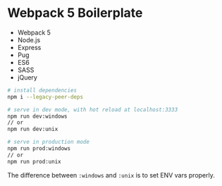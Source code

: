 # Webpack 5 Boilerplate

- Webpack 5
- Node.js
- Express
- Pug
- ES6
- SASS
- jQuery

``` bash
# install dependencies
npm i --legacy-peer-deps

# serve in dev mode, with hot reload at localhost:3333
npm run dev:windows
// or
npm run dev:unix

# serve in production mode
npm run prod:windows
// or
npm run prod:unix
```

The difference between `:windows` and `:unix` is to set ENV vars properly.
